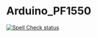 # Arduino_PF1550

[![Spell Check status](https://github.com/arduino-libraries/Arduino_PF1550/actions/workflows/spell-check.yml/badge.svg)](https://github.com/arduino-libraries/Arduino_PF1550/actions/workflows/spell-check.yml)
